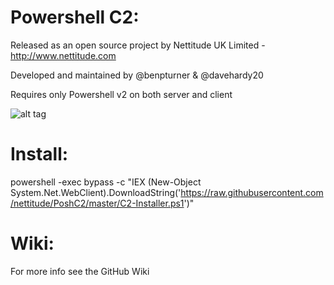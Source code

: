 Powershell C2:
================
Released as an open source project by Nettitude UK Limited - http://www.nettitude.com

Developed and maintained by @benpturner & @davehardy20

Requires only Powershell v2 on both server and client

![alt tag](https://github.com/nettitude/PoshC2/wiki/images/C2-server-1.PNG)

Install:
================
powershell -exec bypass -c "IEX (New-Object System.Net.WebClient).DownloadString('https://raw.githubusercontent.com/nettitude/PoshC2/master/C2-Installer.ps1')"

Wiki:
================
For more info see the GitHub Wiki
